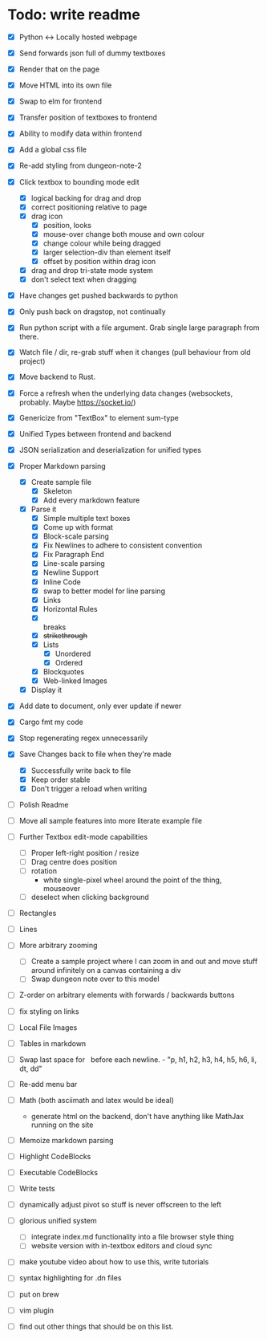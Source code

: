# Todo: write readme

- [x] Python <-> Locally hosted webpage
- [x] Send forwards json full of dummy textboxes
- [x] Render that on the page
- [x] Move HTML into its own file
- [x] Swap to elm for frontend
- [x] Transfer position of textboxes to frontend
- [x] Ability to modify data within frontend

- [x] Add a global css file
- [x] Re-add styling from dungeon-note-2

- [x] Click textbox to bounding mode edit
    - [x] logical backing for drag and drop
    - [x] correct positioning relative to page
    - [x] drag icon
        - [x] position, looks
        - [x] mouse-over change both mouse and own colour
        - [x] change colour while being dragged
        - [x] larger selection-div than element itself
        - [x] offset by position within drag icon
    - [x] drag and drop tri-state mode system
    - [x] don't select text when dragging

- [x] Have changes get pushed backwards to python
- [x] Only push back on dragstop, not continually 

- [x] Run python script with a file argument. Grab single large paragraph from there.
- [x] Watch file / dir, re-grab stuff when it changes (pull behaviour from old project)

- [x] Move backend to Rust.

- [x] Force a refresh when the underlying data changes (websockets, probably.
      Maybe https://socket.io/)

- [x] Genericize from "TextBox" to element sum-type
- [x] Unified Types between frontend and backend
- [x] JSON serialization and deserialization for unified types
- [x] Proper Markdown parsing
    - [x] Create sample file
        - [x] Skeleton 
        - [x] Add every markdown feature

    - [x] Parse it
        - [x] Simple multiple text boxes
        - [x] Come up with format
        - [x] Block-scale parsing
        - [x] Fix Newlines to adhere to consistent convention
        - [x] Fix Paragraph End
        - [x] Line-scale parsing
        - [x] Newline Support
        - [x] Inline Code
        - [x] swap to better model for line parsing
        - [x] Links
        - [x] Horizontal Rules
        - [x] <br> breaks
        - [x] ~~strikethrough~~
        - [x] Lists
            - [x] Unordered
            - [x] Ordered
        - [x] Blockquotes
        - [x] Web-linked Images

    - [x] Display it

- [x] Add date to document, only ever update if newer

- [x] Cargo fmt my code

- [x] Stop regenerating regex unnecessarily

- [x] Save Changes back to file when they're made
    - [x] Successfully write back to file
    - [x] Keep order stable
    - [x] Don't trigger a reload when writing

- [ ] Polish Readme

- [ ] Move all sample features into more literate example file

- [ ] Further Textbox edit-mode capabilities
    - [ ] Proper left-right position / resize
    - [ ] Drag centre does position
    - [ ] rotation
        - white single-pixel wheel around the point of the thing, mouseover
    - [ ] deselect when clicking background

- [ ] Rectangles

- [ ] Lines

- [ ] More arbitrary zooming
    - [ ] Create a sample project where I can zoom in and out and move stuff around infinitely on a canvas containing a div
    - [ ] Swap dungeon note over to this model

- [ ] Z-order on arbitrary elements with forwards / backwards buttons

- [ ] fix styling on links
- [ ] Local File Images
- [ ] Tables in markdown
- [ ] Swap last space for &nbsp; before each newline.
        - "p, h1, h2, h3, h4, h5, h6, li, dt, dd"

- [ ] Re-add menu bar
- [ ] Math (both asciimath and latex would be ideal)
    - generate html on the backend, don't have anything like MathJax
      running on the site
- [ ] Memoize markdown parsing
- [ ] Highlight CodeBlocks
- [ ] Executable CodeBlocks
- [ ] Write tests
- [ ] dynamically adjust pivot so stuff is never offscreen to the left
- [ ] glorious unified system
    - [ ] integrate index.md functionality into a file browser style thing
    - [ ] website version with in-textbox editors and cloud sync
- [ ] make youtube video about how to use this, write tutorials
- [ ] syntax highlighting for .dn files
- [ ] put on brew
- [ ] vim plugin
- [ ] find out other things that should be on this list.
